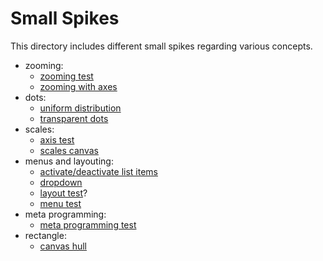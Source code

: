 # Small Spikes

This directory includes different small spikes regarding various concepts.

- zooming: 
  - [zooming test](./zooming-test.md)
  - [zooming with axes](./zooming-with-axes.md)
- dots:
  - [uniform distribution](./uniformDistribution.md)
  - [transparent dots](./transparent-dots-test.md)
- scales:
  - [axis test](./axis-test-lara.md)
  - [scales canvas](./scale_canvas.md)
- menus and layouting:
  - [activate/deactivate list items](./activate-deactivate-list-test.md)
  - [dropdown](./dropdown-test.md)
  - [layout test](./layout-test.md)?
  - [menu test](./menu-tryout.md)
- meta programming:
  - [meta programming test](./meta-programming-test.md)
- rectangle:
  - [canvas hull](./canvas-hull-spike.md)
